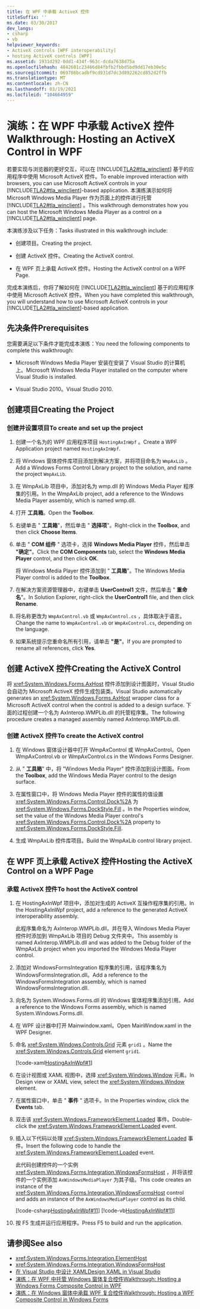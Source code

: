 ```yaml
---
title: 在 WPF 中承载 ActiveX 控件
titleSuffix: ''
ms.date: 03/30/2017
dev_langs:
- csharp
- vb
helpviewer_keywords:
- ActiveX controls [WPF interoperability]
- hosting ActiveX controls [WPF]
ms.assetid: 1931d292-0dd1-434f-963c-dcda7638d75a
ms.openlocfilehash: 4842601c23466d84fbfb2fbbd5bd9dd17eb30e5c
ms.sourcegitcommit: 069786bcadbf9cd931d7dc3d892262cd852d2ffb
ms.translationtype: MT
ms.contentlocale: zh-CN
ms.lasthandoff: 03/19/2021
ms.locfileid: "104664959"
---
```

# <a name="walkthrough-hosting-an-activex-control-in-wpf"></a><span data-ttu-id="cb897-102">演练：在 WPF 中承载 ActiveX 控件</span><span class="sxs-lookup"><span data-stu-id="cb897-102">Walkthrough: Hosting an ActiveX Control in WPF</span></span>
<span data-ttu-id="cb897-103">若要实现与浏览器的更好交互，可以在 [!INCLUDE[TLA2#tla_winclient](../../../includes/tla2sharptla-winclient-md.md)] 基于的应用程序中使用 Microsoft ActiveX 控件。</span><span class="sxs-lookup"><span data-stu-id="cb897-103">To enable improved interaction with browsers, you can use Microsoft ActiveX controls in your [!INCLUDE[TLA2#tla_winclient](../../../includes/tla2sharptla-winclient-md.md)]-based application.</span></span> <span data-ttu-id="cb897-104">本演练演示如何将 Microsoft Windows Media Player 作为页面上的控件进行托管 [!INCLUDE[TLA2#tla_winclient](../../../includes/tla2sharptla-winclient-md.md)] 。</span><span class="sxs-lookup"><span data-stu-id="cb897-104">This walkthrough demonstrates how you can host the Microsoft Windows Media Player as a control on a [!INCLUDE[TLA2#tla_winclient](../../../includes/tla2sharptla-winclient-md.md)] page.</span></span>

 <span data-ttu-id="cb897-105">本演练涉及以下任务：</span><span class="sxs-lookup"><span data-stu-id="cb897-105">Tasks illustrated in this walkthrough include:</span></span>

- <span data-ttu-id="cb897-106">创建项目。</span><span class="sxs-lookup"><span data-stu-id="cb897-106">Creating the project.</span></span>

- <span data-ttu-id="cb897-107">创建 ActiveX 控件。</span><span class="sxs-lookup"><span data-stu-id="cb897-107">Creating the ActiveX control.</span></span>

- <span data-ttu-id="cb897-108">在 WPF 页上承载 ActiveX 控件。</span><span class="sxs-lookup"><span data-stu-id="cb897-108">Hosting the ActiveX control on a WPF Page.</span></span>

 <span data-ttu-id="cb897-109">完成本演练后，你将了解如何在 [!INCLUDE[TLA2#tla_winclient](../../../includes/tla2sharptla-winclient-md.md)] 基于的应用程序中使用 Microsoft ActiveX 控件。</span><span class="sxs-lookup"><span data-stu-id="cb897-109">When you have completed this walkthrough, you will understand how to use Microsoft ActiveX controls in your [!INCLUDE[TLA2#tla_winclient](../../../includes/tla2sharptla-winclient-md.md)]-based application.</span></span>

## <a name="prerequisites"></a><span data-ttu-id="cb897-110">先决条件</span><span class="sxs-lookup"><span data-stu-id="cb897-110">Prerequisites</span></span>
 <span data-ttu-id="cb897-111">您需要满足以下条件才能完成本演练：</span><span class="sxs-lookup"><span data-stu-id="cb897-111">You need the following components to complete this walkthrough:</span></span>

- <span data-ttu-id="cb897-112">Microsoft Windows Media Player 安装在安装了 Visual Studio 的计算机上。</span><span class="sxs-lookup"><span data-stu-id="cb897-112">Microsoft Windows Media Player installed on the computer where Visual Studio is installed.</span></span>

- <span data-ttu-id="cb897-113">Visual Studio 2010。</span><span class="sxs-lookup"><span data-stu-id="cb897-113">Visual Studio 2010.</span></span>

## <a name="creating-the-project"></a><span data-ttu-id="cb897-114">创建项目</span><span class="sxs-lookup"><span data-stu-id="cb897-114">Creating the Project</span></span>

### <a name="to-create-and-set-up-the-project"></a><span data-ttu-id="cb897-115">创建并设置项目</span><span class="sxs-lookup"><span data-stu-id="cb897-115">To create and set up the project</span></span>

1. <span data-ttu-id="cb897-116">创建一个名为的 WPF 应用程序项目 `HostingAxInWpf` 。</span><span class="sxs-lookup"><span data-stu-id="cb897-116">Create a WPF Application project named `HostingAxInWpf`.</span></span>

2. <span data-ttu-id="cb897-117">将 Windows 窗体控件库项目添加到解决方案，并将项目命名为 `WmpAxLib` 。</span><span class="sxs-lookup"><span data-stu-id="cb897-117">Add a Windows Forms Control Library project to the solution, and name the project `WmpAxLib`.</span></span>

3. <span data-ttu-id="cb897-118">在 WmpAxLib 项目中，添加对名为 wmp.dll 的 Windows Media Player 程序集的引用。</span><span class="sxs-lookup"><span data-stu-id="cb897-118">In the WmpAxLib project, add a reference to the Windows Media Player assembly, which is named wmp.dll.</span></span>

4. <span data-ttu-id="cb897-119">打开 **工具箱**。</span><span class="sxs-lookup"><span data-stu-id="cb897-119">Open the **Toolbox**.</span></span>

5. <span data-ttu-id="cb897-120">右键单击 " **工具箱**"，然后单击 " **选择项**"。</span><span class="sxs-lookup"><span data-stu-id="cb897-120">Right-click in the **Toolbox**, and then click **Choose Items**.</span></span>

6. <span data-ttu-id="cb897-121">单击 " **COM 组件** " 选项卡，选择 **Windows Media Player** 控件，然后单击 **"确定"**。</span><span class="sxs-lookup"><span data-stu-id="cb897-121">Click the **COM Components** tab, select the **Windows Media Player** control, and then click **OK**.</span></span>

     <span data-ttu-id="cb897-122">将 Windows Media Player 控件添加到 " **工具箱**"。</span><span class="sxs-lookup"><span data-stu-id="cb897-122">The Windows Media Player control is added to the **Toolbox**.</span></span>

7. <span data-ttu-id="cb897-123">在解决方案资源管理器中，右键单击 **UserControl1** 文件，然后单击 " **重命名**"。</span><span class="sxs-lookup"><span data-stu-id="cb897-123">In Solution Explorer, right-click the **UserControl1** file, and then click **Rename**.</span></span>

8. <span data-ttu-id="cb897-124">将名称更改为 `WmpAxControl.vb` 或 `WmpAxControl.cs` ，具体取决于语言。</span><span class="sxs-lookup"><span data-stu-id="cb897-124">Change the name to `WmpAxControl.vb` or `WmpAxControl.cs`, depending on the language.</span></span>

9. <span data-ttu-id="cb897-125">如果系统提示您重命名所有引用，请单击 **"是"**。</span><span class="sxs-lookup"><span data-stu-id="cb897-125">If you are prompted to rename all references, click **Yes**.</span></span>

## <a name="creating-the-activex-control"></a><span data-ttu-id="cb897-126">创建 ActiveX 控件</span><span class="sxs-lookup"><span data-stu-id="cb897-126">Creating the ActiveX Control</span></span>
<span data-ttu-id="cb897-127">将 <xref:System.Windows.Forms.AxHost> 控件添加到设计图面时，Visual Studio 会自动为 Microsoft ActiveX 控件生成包装类。</span><span class="sxs-lookup"><span data-stu-id="cb897-127">Visual Studio automatically generates an <xref:System.Windows.Forms.AxHost> wrapper class for a Microsoft ActiveX control when the control is added to a design surface.</span></span> <span data-ttu-id="cb897-128">下面的过程创建一个名为 AxInterop.WMPLib.dll 的托管程序集。</span><span class="sxs-lookup"><span data-stu-id="cb897-128">The following procedure creates a managed assembly named AxInterop.WMPLib.dll.</span></span>

### <a name="to-create-the-activex-control"></a><span data-ttu-id="cb897-129">创建 ActiveX 控件</span><span class="sxs-lookup"><span data-stu-id="cb897-129">To create the ActiveX control</span></span>

1. <span data-ttu-id="cb897-130">在 Windows 窗体设计器中打开 WmpAxControl 或 WmpAxControl。</span><span class="sxs-lookup"><span data-stu-id="cb897-130">Open WmpAxControl.vb or WmpAxControl.cs in the Windows Forms Designer.</span></span>

2. <span data-ttu-id="cb897-131">从 " **工具箱**" 中，将 "Windows Media Player" 控件添加到设计图面。</span><span class="sxs-lookup"><span data-stu-id="cb897-131">From the **Toolbox**, add the Windows Media Player control to the design surface.</span></span>

3. <span data-ttu-id="cb897-132">在属性窗口中，将 Windows Media Player 控件的属性的值设置 <xref:System.Windows.Forms.Control.Dock%2A> 为 <xref:System.Windows.Forms.DockStyle.Fill> 。</span><span class="sxs-lookup"><span data-stu-id="cb897-132">In the Properties window, set the value of the Windows Media Player control's <xref:System.Windows.Forms.Control.Dock%2A> property to <xref:System.Windows.Forms.DockStyle.Fill>.</span></span>

4. <span data-ttu-id="cb897-133">生成 WmpAxLib 控件库项目。</span><span class="sxs-lookup"><span data-stu-id="cb897-133">Build the WmpAxLib control library project.</span></span>

## <a name="hosting-the-activex-control-on-a-wpf-page"></a><span data-ttu-id="cb897-134">在 WPF 页上承载 ActiveX 控件</span><span class="sxs-lookup"><span data-stu-id="cb897-134">Hosting the ActiveX Control on a WPF Page</span></span>

### <a name="to-host-the-activex-control"></a><span data-ttu-id="cb897-135">承载 ActiveX 控件</span><span class="sxs-lookup"><span data-stu-id="cb897-135">To host the ActiveX control</span></span>

1. <span data-ttu-id="cb897-136">在 HostingAxInWpf 项目中，添加对生成的 ActiveX 互操作程序集的引用。</span><span class="sxs-lookup"><span data-stu-id="cb897-136">In the HostingAxInWpf project, add a reference to the generated ActiveX interoperability assembly.</span></span>

     <span data-ttu-id="cb897-137">此程序集命名为 AxInterop.WMPLib.dll，并在导入 Windows Media Player 控件时添加到 WmpAxLib 项目的 Debug 文件夹中。</span><span class="sxs-lookup"><span data-stu-id="cb897-137">This assembly is named AxInterop.WMPLib.dll and was added to the Debug folder of the WmpAxLib project when you imported the Windows Media Player control.</span></span>

2. <span data-ttu-id="cb897-138">添加对 WindowsFormsIntegration 程序集的引用，该程序集名为 WindowsFormsIntegration.dll。</span><span class="sxs-lookup"><span data-stu-id="cb897-138">Add a reference to the WindowsFormsIntegration assembly, which is named WindowsFormsIntegration.dll.</span></span>

3. <span data-ttu-id="cb897-139">向名为 System.Windows.Forms.dll 的 Windows 窗体程序集添加引用。</span><span class="sxs-lookup"><span data-stu-id="cb897-139">Add a reference to the Windows Forms assembly, which is named System.Windows.Forms.dll.</span></span>

4. <span data-ttu-id="cb897-140">在 WPF 设计器中打开 Mainwindow.xaml。</span><span class="sxs-lookup"><span data-stu-id="cb897-140">Open MainWindow.xaml in the WPF Designer.</span></span>

5. <span data-ttu-id="cb897-141">命名 <xref:System.Windows.Controls.Grid> 元素 `grid1` 。</span><span class="sxs-lookup"><span data-stu-id="cb897-141">Name the <xref:System.Windows.Controls.Grid> element `grid1`.</span></span>

     [!code-xaml[HostingAxInWpf#1](~/samples/snippets/csharp/VS_Snippets_Wpf/HostingAxInWpf/CSharp/HostingAxInWpf/window1.xaml#1)]

6. <span data-ttu-id="cb897-142">在设计视图或 XAML 视图中，选择 <xref:System.Windows.Window> 元素。</span><span class="sxs-lookup"><span data-stu-id="cb897-142">In Design view or XAML view, select the <xref:System.Windows.Window> element.</span></span>

7. <span data-ttu-id="cb897-143">在属性窗口中，单击 " **事件** " 选项卡。</span><span class="sxs-lookup"><span data-stu-id="cb897-143">In the Properties window, click the **Events** tab.</span></span>

8. <span data-ttu-id="cb897-144">双击该 <xref:System.Windows.FrameworkElement.Loaded> 事件。</span><span class="sxs-lookup"><span data-stu-id="cb897-144">Double-click the <xref:System.Windows.FrameworkElement.Loaded> event.</span></span>

9. <span data-ttu-id="cb897-145">插入以下代码以处理 <xref:System.Windows.FrameworkElement.Loaded> 事件。</span><span class="sxs-lookup"><span data-stu-id="cb897-145">Insert the following code to handle the <xref:System.Windows.FrameworkElement.Loaded> event.</span></span>

     <span data-ttu-id="cb897-146">此代码创建控件的一个实例 <xref:System.Windows.Forms.Integration.WindowsFormsHost> ，并将该控件的一个实例添加 `AxWindowsMediaPlayer` 为其子级。</span><span class="sxs-lookup"><span data-stu-id="cb897-146">This code creates an instance of the <xref:System.Windows.Forms.Integration.WindowsFormsHost> control and adds an instance of the `AxWindowsMediaPlayer` control as its child.</span></span>

     [!code-csharp[HostingAxInWpf#11](~/samples/snippets/csharp/VS_Snippets_Wpf/HostingAxInWpf/CSharp/HostingAxInWpf/window1.xaml.cs#11)]
     [!code-vb[HostingAxInWpf#11](~/samples/snippets/visualbasic/VS_Snippets_Wpf/HostingAxInWpf/VisualBasic/HostingAxInWpf/window1.xaml.vb#11)]  
  
10. <span data-ttu-id="cb897-147">按 F5 生成并运行应用程序。</span><span class="sxs-lookup"><span data-stu-id="cb897-147">Press F5 to build and run the application.</span></span>  
  
## <a name="see-also"></a><span data-ttu-id="cb897-148">请参阅</span><span class="sxs-lookup"><span data-stu-id="cb897-148">See also</span></span>

- <xref:System.Windows.Forms.Integration.ElementHost>
- <xref:System.Windows.Forms.Integration.WindowsFormsHost>
- [<span data-ttu-id="cb897-149">在 Visual Studio 中设计 XAML</span><span class="sxs-lookup"><span data-stu-id="cb897-149">Design XAML in Visual Studio</span></span>](/visualstudio/xaml-tools/designing-xaml-in-visual-studio)
- [<span data-ttu-id="cb897-150">演练：在 WPF 中托管 Windows 窗体复合控件</span><span class="sxs-lookup"><span data-stu-id="cb897-150">Walkthrough: Hosting a Windows Forms Composite Control in WPF</span></span>](walkthrough-hosting-a-windows-forms-composite-control-in-wpf.md)
- [<span data-ttu-id="cb897-151">演练：在 Windows 窗体中承载 WPF 复合控件</span><span class="sxs-lookup"><span data-stu-id="cb897-151">Walkthrough: Hosting a WPF Composite Control in Windows Forms</span></span>](walkthrough-hosting-a-wpf-composite-control-in-windows-forms.md)
